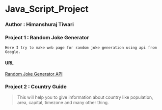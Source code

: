 # Java_Script_Project

### Author : Himanshuraj Tiwari


### Project 1 : Random Joke Generator
    Here I try to make web page for random joke generation using api from Google.

#### URL

[Random Joke Generator API](https://sv443.net/jokeapi/v2/)


### Project 2 : Country Guide
  > This will help you to give information about country like population, area, capital, timezone and many other thing.
